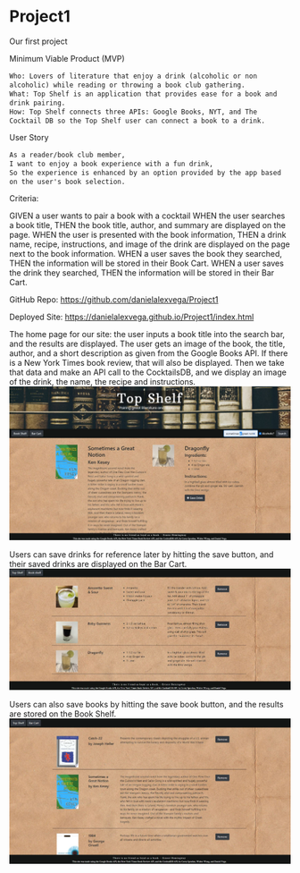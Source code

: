 # Project1
Our first project

Minimum Viable Product (MVP)

    Who: Lovers of literature that enjoy a drink (alcoholic or non alcoholic) while reading or throwing a book club gathering.
    What: Top Shelf is an application that provides ease for a book and drink pairing.
    How: Top Shelf connects three APIs: Google Books, NYT, and The Cocktail DB so the Top Shelf user can connect a book to a drink.

User Story

    As a reader/book club member,
    I want to enjoy a book experience with a fun drink,
    So the experience is enhanced by an option provided by the app based on the user's book selection.

Criteria:

GIVEN a user wants to pair a book with a cocktail
WHEN the user searches a book title,
THEN the book title, author, and summary are displayed on the page.
WHEN the user is presented with the book information,
THEN a drink name, recipe, instructions, and image of the drink are displayed on the page next to the book information.
WHEN a user saves the book they searched,
THEN the information will be stored in their Book Cart.
WHEN a user saves the drink they searched,
THEN the information will be stored in their Bar Cart.

GitHub Repo: https://github.com/danielalexvega/Project1

Deployed Site: https://danielalexvega.github.io/Project1/index.html

The home page for our site: the user inputs a book title into the search bar, and the results are displayed. The user gets an image of the book, the title, author, and a short description as given from the Google Books API. If there is a New York Times book review, that will also be displayed. Then we take that data and make an API call to the CocktailsDB, and we display an image of the drink, the name, the recipe and instructions. 
![](topShelf.JPG)

Users can save drinks for reference later by hitting the save button, and their saved drinks are displayed on the Bar Cart. 
![](barCart.JPG)

Users can also save books by hitting the save book button, and the results are stored on the Book Shelf. 
![](bookShelf.JPG)


 


